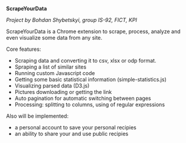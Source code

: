 **ScrapeYourData**

*Project by Bohdan Shybetskyi, group IS-92, FICT, KPI*

ScrapeYourData is a Chrome extension to scrape, process, analyze and even visualize some data from any site.

Core features:
 - Scraping data and converting it to csv, xlsx or odp format.
 - Spraping a list of similar sites
 - Running custom Javascript code
 - Getting some basic statistical information (simple-statistics.js)
 - Visualizing parsed data (D3.js)
 - Pictures downloading or getting the link
 - Auto pagination for automatic switching between pages
 - Processing: splitting to columns, using of regular expressions
 
Also will be implemented:
 - a personal account to save your personal recipies
 - an ability to share your and use public recipies
 
 
